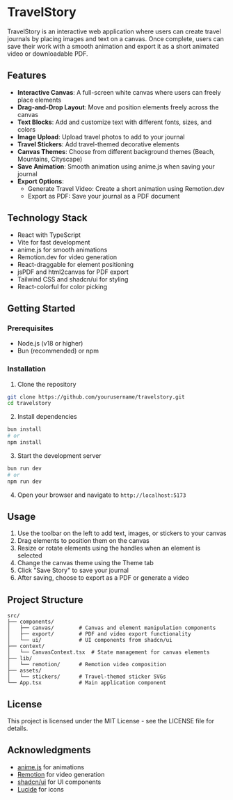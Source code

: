 # TravelStory

TravelStory is an interactive web application where users can create travel journals by placing images and text on a canvas. Once complete, users can save their work with a smooth animation and export it as a short animated video or downloadable PDF.

## Features

- **Interactive Canvas**: A full-screen white canvas where users can freely place elements
- **Drag-and-Drop Layout**: Move and position elements freely across the canvas
- **Text Blocks**: Add and customize text with different fonts, sizes, and colors
- **Image Upload**: Upload travel photos to add to your journal
- **Travel Stickers**: Add travel-themed decorative elements
- **Canvas Themes**: Choose from different background themes (Beach, Mountains, Cityscape)
- **Save Animation**: Smooth animation using anime.js when saving your journal
- **Export Options**:
  - Generate Travel Video: Create a short animation using Remotion.dev
  - Export as PDF: Save your journal as a PDF document

## Technology Stack

- React with TypeScript
- Vite for fast development
- anime.js for smooth animations
- Remotion.dev for video generation
- React-draggable for element positioning
- jsPDF and html2canvas for PDF export
- Tailwind CSS and shadcn/ui for styling
- React-colorful for color picking

## Getting Started

### Prerequisites

- Node.js (v18 or higher)
- Bun (recommended) or npm

### Installation

1. Clone the repository
```bash
git clone https://github.com/yourusername/travelstory.git
cd travelstory
```

2. Install dependencies
```bash
bun install
# or
npm install
```

3. Start the development server
```bash
bun run dev
# or
npm run dev
```

4. Open your browser and navigate to `http://localhost:5173`

## Usage

1. Use the toolbar on the left to add text, images, or stickers to your canvas
2. Drag elements to position them on the canvas
3. Resize or rotate elements using the handles when an element is selected
4. Change the canvas theme using the Theme tab
5. Click "Save Story" to save your journal
6. After saving, choose to export as a PDF or generate a video

## Project Structure

```
src/
├── components/
│   ├── canvas/        # Canvas and element manipulation components
│   ├── export/        # PDF and video export functionality
│   └── ui/            # UI components from shadcn/ui
├── context/
│   └── CanvasContext.tsx  # State management for canvas elements
├── lib/
│   └── remotion/      # Remotion video composition
├── assets/
│   └── stickers/      # Travel-themed sticker SVGs
└── App.tsx            # Main application component
```

## License

This project is licensed under the MIT License - see the LICENSE file for details.

## Acknowledgments

- [anime.js](https://animejs.com/) for animations
- [Remotion](https://www.remotion.dev/) for video generation
- [shadcn/ui](https://ui.shadcn.com/) for UI components
- [Lucide](https://lucide.dev/) for icons
